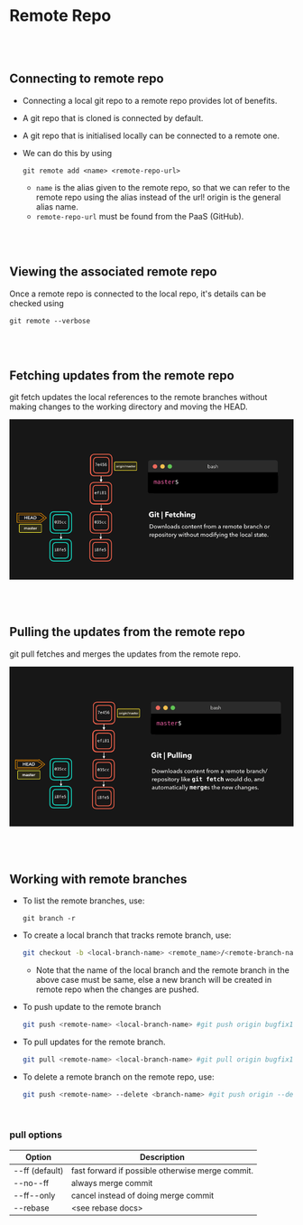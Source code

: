 # Remote Repo

<br>
<br>

## Connecting to remote repo

- Connecting a local git repo to a remote repo provides lot of benefits.
- A git repo that is cloned is connected by default.
- A git repo that is initialised locally can be connected to a remote one.

- We can do this by using

  ```
  git remote add <name> <remote-repo-url>
  ```

  - `name` is the alias given to the remote repo, so that we can refer to the remote repo using the alias instead of the url! origin is the general alias name.
  - `remote-repo-url` must be found from the PaaS (GitHub).

<br>
<br>

## Viewing the associated remote repo

Once a remote repo is connected to the local repo, it's details can be checked using

```
git remote --verbose
```

<br>
<br>

## Fetching updates from the remote repo

git fetch updates the local references to the remote branches without making changes to the working directory and moving the HEAD.

![fetch](./_assets/fetch.gif)

<br>
<br>

## Pulling the updates from the remote repo

git pull fetches and merges the updates from the remote repo.

![pull](./_assets/pull.gif)

<br>
<br>

## Working with remote branches

- To list the remote branches, use:

  ```
  git branch -r
  ```

- To create a local branch that tracks remote branch, use:

  ```bash
  git checkout -b <local-branch-name> <remote_name>/<remote-branch-name> # git checkout -b bugfix1.2 origin/bugfix1.2
  ```

  - Note that the name of the local branch and the remote branch in the above case must be same, else a new branch will be created in remote repo when the changes are pushed.

- To push update to the remote branch

  ```bash
  git push <remote-name> <local-branch-name> #git push origin bugfix1.2
  ```

- To pull updates for the remote branch.

  ```bash
  git pull <remote-name> <local-branch-name> #git pull origin bugfix1.2
  ```

- To delete a remote branch on the remote repo, use:

  ```bash
  git push <remote-name> --delete <branch-name> #git push origin --delete bugfix1.2
  ```

<br>

### pull options

| Option         | Description                                      |
| -------------- | ------------------------------------------------ |
| --ff (default) | fast forward if possible otherwise merge commit. |
| --no--ff       | always merge commit                              |
| --ff--only     | cancel instead of doing merge commit             |
| --rebase       | \<see rebase docs\>                              |

<br>
<br>
